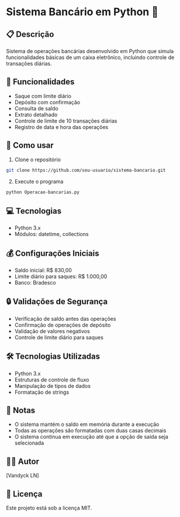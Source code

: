 # Sistema Bancário em Python 🏦

## 📋 Descrição

Sistema de operações bancárias desenvolvido em Python que simula funcionalidades básicas de um caixa eletrônico, incluindo controle de transações diárias.

## 🔧 Funcionalidades

- Saque com limite diário
- Depósito com confirmação
- Consulta de saldo
- Extrato detalhado
- Controle de limite de 10 transações diárias
- Registro de data e hora das operações

## 🚀 Como usar

1. Clone o repositório

```bash
git clone https://github.com/seu-usuario/sistema-bancario.git
```

2. Execute o programa

```bash
python Operacao-bancarias.py
```

## 💻 Tecnologias

- Python 3.x
- Módulos: datetime, collections

## 💰 Configurações Iniciais

- Saldo inicial: R$ 830,00
- Limite diário para saques: R$ 1.000,00
- Banco: Bradesco

## 🔒 Validações de Segurança

- Verificação de saldo antes das operações
- Confirmação de operações de depósito
- Validação de valores negativos
- Controle de limite diário para saques

## 🛠️ Tecnologias Utilizadas

- Python 3.x
- Estruturas de controle de fluxo
- Manipulação de tipos de dados
- Formatação de strings

## 📝 Notas

- O sistema mantém o saldo em memória durante a execução
- Todas as operações são formatadas com duas casas decimais
- O sistema continua em execução até que a opção de saída seja selecionada

## 👨‍💻 Autor

[Vandyck LN]

## 📜 Licença

Este projeto está sob a licença MIT.
